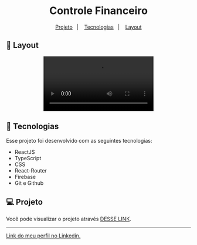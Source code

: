 <h1 align="center"> Controle Financeiro </h1>

<p align="center">
  <a href="#-projeto">Projeto</a>&nbsp;&nbsp;&nbsp;|&nbsp;&nbsp;&nbsp;
  <a href="#-tecnologias">Tecnologias</a>&nbsp;&nbsp;&nbsp;|&nbsp;&nbsp;&nbsp;
  <a href="#-layout">Layout</a>
</p>

## 🔖 Layout

<p align="center">
  <video src="https://user-images.githubusercontent.com/111329429/209482622-a9e66de4-62b1-4e77-a18f-7311fb78593f.mp4">
</p>

## 🚀 Tecnologias

Esse projeto foi desenvolvido com as seguintes tecnologias:

- ReactJS
- TypeScript
- CSS
- React-Router
- Firebase
- Git e Github

## 💻 Projeto

Você pode visualizar o projeto através [DESSE LINK](https://financeiro-2ecbe.web.app).

---

[Link do meu perfil no Linkedin.](https://www.linkedin.com/in/felipe-moises-4a1b58248/)
